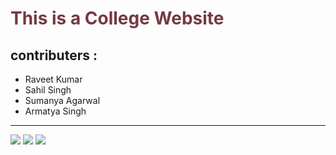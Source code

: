 # <font color="#743943">This is a College Website</font>
## contributers :
  * Raveet Kumar
  * Sahil Singh
  * Sumanya Agarwal
  * Armatya Singh
 <hr>
<img src="https://drive.google.com/file/d/1O8kemO280HFxowdmlI2U2k4s09j9u7Db/view?usp=sharing">
<img src="https://drive.google.com/file/d/1yB58QN-pbieLNQiOTOPWvpFh_DP1ga1s/view?usp=sharing">
<img src="https://drive.google.com/file/d/1lfwznKi8FujbYpBzHEmLhM7JIGgj4kR_/view?usp=sharing">
